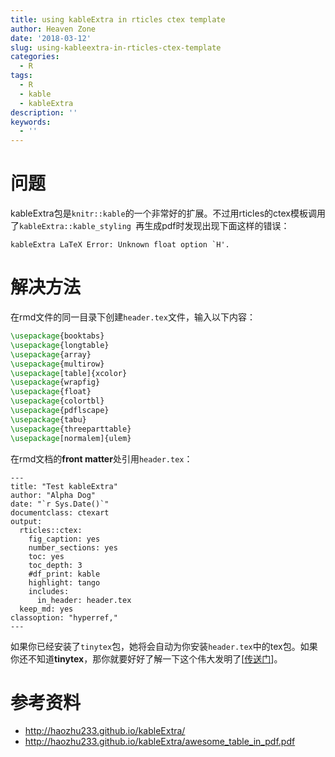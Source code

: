 ```yaml
---
title: using kableExtra in rticles ctex template
author: Heaven Zone
date: '2018-03-12'
slug: using-kableextra-in-rticles-ctex-template
categories:
  - R
tags:
  - R
  - kable
  - kableExtra
description: ''
keywords:
  - ''
---
```


# 问题

kableExtra包是`knitr::kable`的一个非常好的扩展。不过用rticles的ctex模板调用了`kableExtra::kable_styling `再生成pdf时发现出现下面这样的错误：

```
kableExtra LaTeX Error: Unknown float option `H'.
```

# 解决方法

在rmd文件的同一目录下创建`header.tex`文件，输入以下内容：

```tex
\usepackage{booktabs}
\usepackage{longtable}
\usepackage{array}
\usepackage{multirow}
\usepackage[table]{xcolor}
\usepackage{wrapfig}
\usepackage{float}
\usepackage{colortbl}
\usepackage{pdflscape}
\usepackage{tabu}
\usepackage{threeparttable}
\usepackage[normalem]{ulem}
```

在rmd文档的**front matter**处引用`header.tex`：

```
---
title: "Test kableExtra"
author: "Alpha Dog"
date: "`r Sys.Date()`"
documentclass: ctexart
output:
  rticles::ctex:
    fig_caption: yes
    number_sections: yes
    toc: yes
    toc_depth: 3
    #df_print: kable
    highlight: tango
    includes:
      in_header: header.tex
  keep_md: yes
classoption: "hyperref,"
---
```

如果你已经安装了`tinytex`包，她将会自动为你安装`header.tex`中的tex包。如果你还不知道**tinytex**，那你就要好好了解一下这个伟大发明了[[传送门](https://github.com/yihui/tinytex)]。

# 参考资料

- <http://haozhu233.github.io/kableExtra/>
- <http://haozhu233.github.io/kableExtra/awesome_table_in_pdf.pdf>



